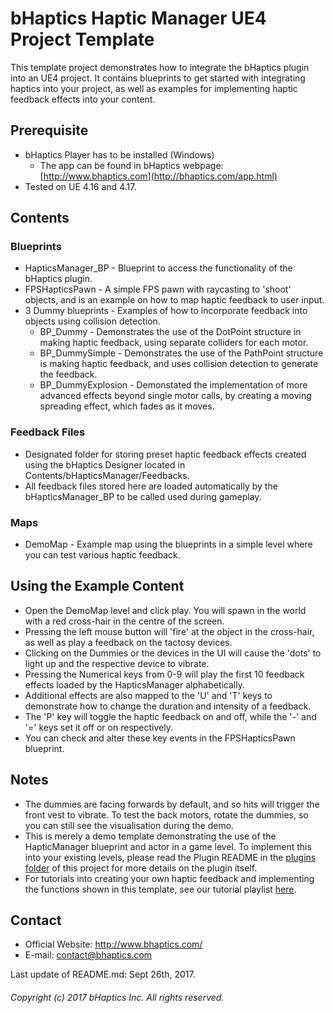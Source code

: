 # bHaptics Haptic Manager UE4 Project Template
This template project demonstrates how to integrate the bHaptics plugin into an UE4 project. It contains blueprints to get started with integrating haptics into your project, as well as examples for implementing haptic feedback effects into your content.

## Prerequisite
* bHaptics Player has to be installed (Windows)
   * The app can be found in
   bHaptics webpage: [http://www.bhaptics.com](http://bhaptics.com/app.html)
* Tested on UE 4.16 and 4.17.

## Contents
### Blueprints
* HapticsManager_BP - Blueprint to access the functionality of the bHaptics plugin.
* FPSHapticsPawn - A simple FPS pawn with raycasting to 'shoot' objects, and is an example on how to map haptic feedback to user input.
* 3 Dummy blueprints - Examples of how to incorporate feedback into objects using collision detection.
   * BP_Dummy - Demonstrates the use of the DotPoint structure in making haptic feedback, using separate colliders for each motor.
   * BP_DummySimple - Demonstrates the use of the PathPoint structure is making haptic feedback, and uses collision detection to generate the feedback.
   * BP_DummyExplosion - Demonstated the implementation of more advanced effects beyond single motor calls, by creating a moving spreading effect, which fades as it moves. 

### Feedback Files
* Designated folder for storing preset haptic feedback effects created using the bHaptics Designer located in Contents/bHapticsManager/Feedbacks.
* All feedback files stored here are loaded automatically by the bHapticsManager_BP to be called used during gameplay.

### Maps
* DemoMap - Example map using the blueprints in a simple level where you can test various haptic feedback.

## Using the Example Content
* Open the DemoMap level and click play. You will spawn in the world with a red cross-hair in the centre of the screen.
* Pressing the left mouse button will 'fire' at the object in the cross-hair, as well as play a feedback on the tactosy devices.
* Clicking on the Dummies or the devices in the UI will cause the 'dots' to light up and the respective device to vibrate.
* Pressing the Numerical keys from 0-9 will play the first 10 feedback effects loaded by the HapticsManager alphabetically.
* Additional effects are also mapped to the 'U' and 'T' keys to demonstrate how to change the duration and intensity of a feedback.
* The 'P' key will toggle the haptic feedback on and off, while the '-' and '=' keys set it off or on respectively.
* You can check and alter these key events in the FPSHapticsPawn blueprint.

## Notes
* The dummies are facing forwards by default, and so hits will trigger the front vest to vibrate. To test the back motors, rotate the dummies, so you can still see the visualisation during the demo.
* This is merely a demo template demonstrating the use of the HapticManager blueprint and actor in a game level. To implement this into your existing levels, please read the Plugin README in the [plugins folder](https://github.com/bhaptics/TactUnrealEngine4/tree/master/Plugins) of this project for more details on the plugin itself.
* For tutorials into creating your own haptic feedback and implementing the functions shown in this template, see our tutorial playlist [here](https://www.youtube.com/playlist?list=PLfaa78_N6dlvd0Ha0s0Y_LT62-Oqp8N2A).

## Contact
* Official Website: http://www.bhaptics.com/
* E-mail: contact@bhaptics.com

Last update of README.md: Sept 26th, 2017.


###### Copyright (c) 2017 bHaptics Inc. All rights reserved.
